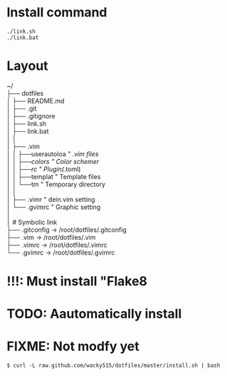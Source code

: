# Install command
`./link.sh`  
`./link.bat`

# Layout
~/  
├── dotfiles  
│    ├── README.md  
│    ├── .git  
│    ├── .gitignore  
│    ├── link.sh  
│    ├── link.bat  
│    │  
│    ├── .vim  
│    │     ├──userautoloa		" *.vim files  
│    │     ├──colors			" Color schemer  
│    │     ├──rc				" Plugin(*.toml)  
│    │     ├──templat			" Template files  
│    │     └──tm				" Temporary directory  
│    │  
│    ├── .vimr					" dein.vim setting  
│    └── .gvimrc				" Graphic setting  
│  
│     # Symbolic link  
├── .gitconfig -&gt; /root/dotfiles/.gitconfig  
├── .vim -&gt; /root/dotfiles/.vim  
├── .vimrc -&gt; /root/dotfiles/.vimrc  
└── .gvimrc -&gt; /root/dotfiles/.gvimrc  

# !!!: Must install "Flake8

# TODO: Aautomatically install

# FIXME: Not modfy yet
`$ curl -L raw.github.com/wacky515/dotfiles/master/install.sh | bash`
